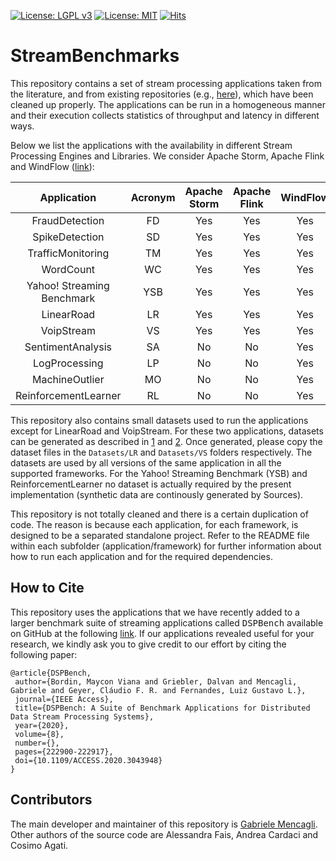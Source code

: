 [![License: LGPL v3](https://img.shields.io/badge/License-LGPL%20v3-blue.svg)](https://www.gnu.org/licenses/lgpl-3.0)
[![License: MIT](https://img.shields.io/badge/License-MIT-yellow.svg)](https://opensource.org/licenses/MIT)
[![Hits](https://hits.seeyoufarm.com/api/count/incr/badge.svg?url=https%3A%2F%2Fgithub.com%2FParaGroup%2FStreamBenchmarks&count_bg=%2379C83D&title_bg=%23555555&icon=&icon_color=%232F84E1&title=hits&edge_flat=false)](https://hits.seeyoufarm.com)

# StreamBenchmarks

This repository contains a set of stream processing applications taken from the literature, and from existing repositories (e.g., [here](https://github.com/GMAP/DSPBench)), which have been cleaned up properly. The applications can be run in a homogeneous manner and their execution collects statistics of throughput and latency in different ways.

Below we list the applications with the availability in different Stream Processing Engines and Libraries. We consider Apache Storm, Apache Flink and WindFlow ([link](https://github.com/ParaGroup/WindFlow)):

|         Application        | Acronym | Apache Storm | Apache Flink | WindFlow |
|:--------------------------:|:-------:|:------------:|:------------:|:--------:|
|       FraudDetection       |    FD   |      Yes     |      Yes     |    Yes   |
|       SpikeDetection       |    SD   |      Yes     |      Yes     |    Yes   |
|      TrafficMonitoring     |    TM   |      Yes     |      Yes     |    Yes   |
|          WordCount         |    WC   |      Yes     |      Yes     |    Yes   |
| Yahoo! Streaming Benchmark |   YSB   |      Yes     |      Yes     |    Yes   |
|         LinearRoad         |    LR   |      Yes     |      Yes     |    Yes   |
|         VoipStream         |    VS   |      Yes     |      Yes     |    Yes   |
|      SentimentAnalysis     |    SA   |      No      |      No      |    Yes   |
|        LogProcessing       |    LP   |      No      |      No      |    Yes   |
|       MachineOutlier       |    MO   |      No      |      No      |    Yes   |
|    ReinforcementLearner    |    RL   |      No      |      No      |    Yes   |

This repository also contains small datasets used to run the applications except for LinearRoad and VoipStream. For these two applications, datasets can be generated as described in [1](Storm/LinearRoad/README.md) and [2](Storm/VoipStream/README.md). Once generated, please copy the dataset files in the <code>Datasets/LR</code> and <code>Datasets/VS</code> folders respectively. The datasets are used by all versions of the same application in all the supported frameworks. For the Yahoo! Streaming Benchmark (YSB) and ReinforcementLearner no dataset is actually required by the present implementation (synthetic data are continously generated by Sources).

This repository is not totally cleaned and there is a certain duplication of code. The reason is because each application, for each framework, is designed to be a separated standalone project. Refer to the README file within each subfolder (application/framework) for further information about how to run each application and for the required dependencies.

## How to Cite
This repository uses the applications that we have recently added to a larger benchmark suite of streaming applications called <tt>DSPBench</tt> available on GitHub at the following [link](https://github.com/GMAP/DSPBench). If our applications revealed useful for your research, we kindly ask you to give credit to our effort by citing the following paper:
```
@article{DSPBench,
 author={Bordin, Maycon Viana and Griebler, Dalvan and Mencagli, Gabriele and Geyer, Cláudio F. R. and Fernandes, Luiz Gustavo L.},
 journal={IEEE Access},
 title={DSPBench: A Suite of Benchmark Applications for Distributed Data Stream Processing Systems},
 year={2020},
 volume={8},
 number={},
 pages={222900-222917},
 doi={10.1109/ACCESS.2020.3043948}
}
```

## Contributors
The main developer and maintainer of this repository is [Gabriele Mencagli](mailto:gabriele.mencagli@unipi.it). Other authors of the source code are Alessandra Fais, Andrea Cardaci and Cosimo Agati.
